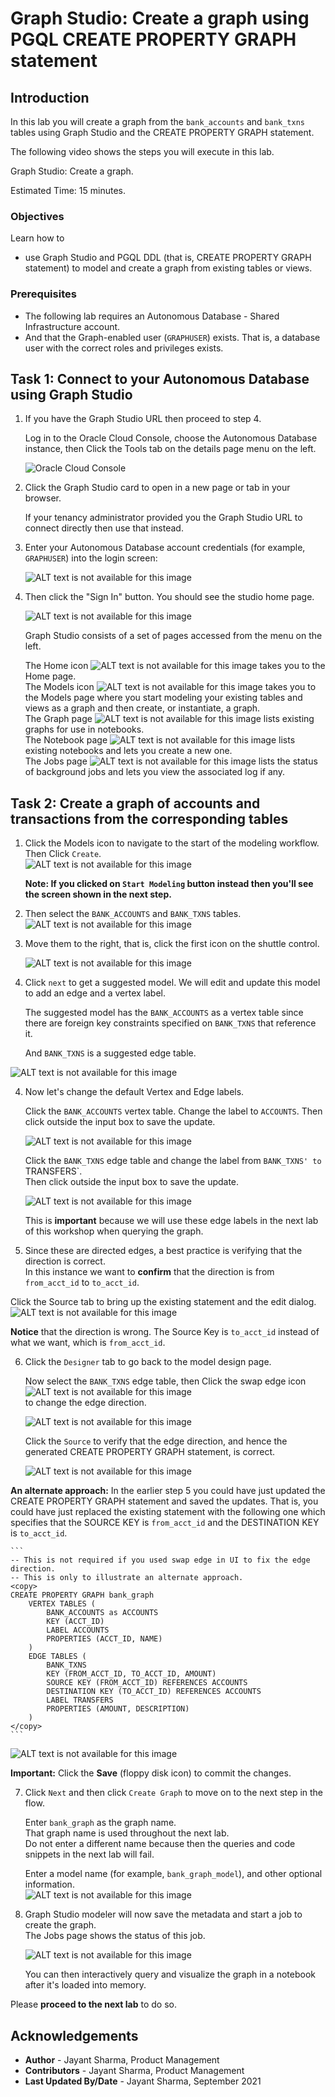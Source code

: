 # Graph Studio: Create a graph using PGQL CREATE PROPERTY GRAPH statement

## Introduction

In this lab you will create a graph from the `bank_accounts` and `bank_txns` tables using Graph Studio and the CREATE PROPERTY GRAPH statement.

The following video shows the steps you will execute in this lab.

[](youtube:5g9i9HA_cn0) Graph Studio: Create a graph.

Estimated Time: 15 minutes. 

### Objectives

Learn how to
- use Graph Studio and PGQL DDL (that is, CREATE PROPERTY GRAPH statement) to model and create a graph from existing tables or views.

### Prerequisites

- The following lab requires an Autonomous Database - Shared Infrastructure account. 
- And that the Graph-enabled user (`GRAPHUSER`) exists. That is, a database user with the correct roles and privileges exists.

## Task 1: Connect to your Autonomous Database using Graph Studio

1. If you have the Graph Studio URL then proceed to step 4. 

    Log in to the Oracle Cloud Console, choose the Autonomous Database instance, then Click the Tools tab on the details page menu on the left. 

   ![Oracle Cloud Console](./images/adw-details-tools-graph-studio.png)


2. Click the Graph Studio card to open in a new page or tab in your browser.   
   
   If your tenancy administrator provided you the Graph Studio URL to connect directly then use that instead.


3. Enter your Autonomous Database account credentials (for example, `GRAPHUSER`) into the login screen:
 
    ![ALT text is not available for this image](./images/graphstudio-login-graphuser.png " ")

4. Then click the "Sign In" button. You should see the studio home page.   

    ![ALT text is not available for this image](./images/gs-graphuser-home-page.png " ") 

    Graph Studio consists of a set of pages accessed from the menu on the left. 

    The Home icon ![ALT text is not available for this image](images/home.svg " ") takes you to the Home page.  
    The Models icon ![ALT text is not available for this image](images/code-fork.svg " ") takes you to the Models page where you start modeling your existing tables and views as a graph and then create, or instantiate, a graph.  
    The Graph page ![ALT text is not available for this image](images/radar-chart.svg " ") lists existing graphs for use in notebooks.  
    The Notebook page ![ALT text is not available for this image](images/notebook.svg " ") lists existing notebooks and lets you create a new one.  
    The Jobs page ![ALT text is not available for this image](images/server.svg " ") lists the status of background jobs and lets you view the associated log if any.  


## Task 2: Create a graph of accounts and transactions from the corresponding tables

1. Click the Models icon to navigate to the start of the modeling workflow.  
   Then Click `Create`.  
   ![ALT text is not available for this image](images/models-create.png " ")  

   **Note: If you clicked on `Start Modeling` button instead then you'll see the screen shown in the next step.**

2. Then select the `BANK_ACCOUNTS` and `BANK_TXNS` tables.   
![ALT text is not available for this image](./images/modeler-select-tables.png " ")

2. Move them to the right, that is, click the first icon on the shuttle control.   

   ![ALT text is not available for this image](./images/modeler-selected-tables.png " ")

3.  Click `next` to get a suggested model. We will edit and update this model to add an edge and a vertex label.  

    The suggested model has the `BANK_ACCOUNTS` as a vertex table since there are foreign key constraints specified on `BANK_TXNS` that reference it.   

    And `BANK_TXNS` is a suggested edge table.

  ![ALT text is not available for this image](./images/create-graph-suggested-model.png " ")    
  

4.  Now let's change the default Vertex and Edge labels.  

    Click the `BANK_ACCOUNTS` vertex table. Change the label to `ACCOUNTS`. Then click outside the input box to save the update.  

    ![ALT text is not available for this image](images/create-graph-edit-accounts-label.png " ")  

    Click the `BANK_TXNS` edge table and change the label from `BANK_TXNS' to `TRANSFERS`.  
    Then click outside the input box to save the update.  

    ![ALT text is not available for this image](images/create-graph-edit-txns-label.png " ")  

    This is **important** because we will use these edge labels in the next lab of this workshop when querying the graph.  

5.  Since these are directed edges, a best practice is verifying that the direction is correct.  
    In this instance we want to **confirm** that the direction is from `from_acct_id` to `to_acct_id`.  

  Click the Source tab to bring up the existing statement and the edit dialog.  
  ![ALT text is not available for this image](./images/modeler-source-incorrect-ddl.png " ")   

  **Notice** that the direction is wrong. The Source Key is `to_acct_id` instead of what we want, which is `from_acct_id`. 

6. Click the `Designer` tab to go back to the model design page.  

   Now select the `BANK_TXNS` edge table, then Click the swap edge icon  
   ![ALT text is not available for this image](images/exchange.svg " ")  
   to change the edge direction.  

   ![ALT text is not available for this image](images/create-graph-swap-edge-direction.png " ")  


   Click the `Source` to verify that the edge direction, and hence the generated CREATE PROPERTY GRAPH statement, is correct.  

   ![ALT text is not available for this image](images/create-graph-correct-cpg-ddl.png " ")
  

  **An alternate approach:** In the earlier step 5 you could have just updated the CREATE PROPERTY GRAPH statement and saved the updates. That is, you could have just replaced the existing statement with the following one which specifies that the SOURCE KEY is  `from_acct_id`  and the DESTINATION KEY is `to_acct_id`.  

    ```
    -- This is not required if you used swap edge in UI to fix the edge direction.
    -- This is only to illustrate an alternate approach.
    <copy>
    CREATE PROPERTY GRAPH bank_graph
        VERTEX TABLES (
            BANK_ACCOUNTS as ACCOUNTS 
            KEY (ACCT_ID) 
            LABEL ACCOUNTS
            PROPERTIES (ACCT_ID, NAME)
        )
        EDGE TABLES (
            BANK_TXNS 
            KEY (FROM_ACCT_ID, TO_ACCT_ID, AMOUNT)
            SOURCE KEY (FROM_ACCT_ID) REFERENCES ACCOUNTS
            DESTINATION KEY (TO_ACCT_ID) REFERENCES ACCOUNTS
            LABEL TRANSFERS
            PROPERTIES (AMOUNT, DESCRIPTION)
        )
    </copy>
    ```

   ![ALT text is not available for this image](images/correct-ddl-save.png " " )  

   **Important:** Click the **Save** (floppy disk icon) to commit the changes.


7. Click `Next` and then click `Create Graph` to move on to the next step in the flow.   

   Enter `bank_graph` as the graph name.  
   That graph name is used throughout the next lab.  
   Do not enter a different name because then the queries and code snippets in the next lab will fail.  
   
   Enter a model name (for example, `bank_graph_model`), and other optional information.  
   ![ALT text is not available for this image](./images/modeler-create-graph-dialog.png " ")

8. Graph Studio modeler will now save the metadata and start a job to create the graph.  
   The Jobs page shows the status of this job. 

   ![ALT text is not available for this image](./images/23-jobs-create-graph.png " ")  

   You can then interactively query and visualize the graph in a notebook after it's loaded into memory.


Please **proceed to the next lab** to do so.

## Acknowledgements
* **Author** - Jayant Sharma, Product Management
* **Contributors** -  Jayant Sharma, Product Management
* **Last Updated By/Date** - Jayant Sharma, September 2021
  
